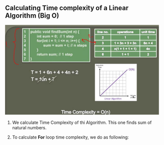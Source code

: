 ## Calculating Time complexity of a Linear Algorithm (Big O) 

<img src="calculatingLinear.JPG" alt="calculating linear" width="600"/>

1. We calculate Time Complexity of thi Algorithm. This one finds sum of natural numbers.

2. To calculate **For** loop time complexity, we do as following:
